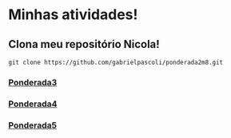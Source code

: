 # Minhas atividades!

## Clona meu repositório Nicola!
```
git clone https://github.com/gabrielpascoli/ponderada2m8.git
```

### [Ponderada3](https://github.com/gabrielpascoli/ponderada2m8/tree/main/src/ponderada3)

### [Ponderada4](https://github.com/gabrielpascoli/ponderada2m8/tree/main/src/ponderada4)

### [Ponderada5](https://github.com/gabrielpascoli/ponderada2m8/tree/main/src/ponderada5)




